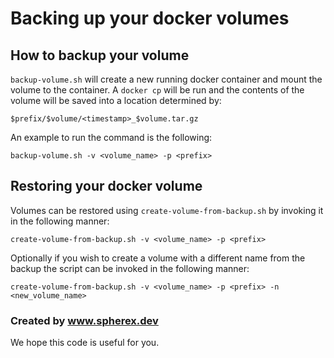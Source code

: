 # Backing up your docker volumes

## How to backup your volume

`backup-volume.sh` will create a new running docker container and mount the volume to the container. A `docker cp` will be run and the contents of the volume will be saved into a location determined by:

    $prefix/$volume/<timestamp>_$volume.tar.gz

An example to run the command is the following:

    backup-volume.sh -v <volume_name> -p <prefix>

## Restoring your docker volume

Volumes can be restored using `create-volume-from-backup.sh` by invoking it in the following manner: 

    create-volume-from-backup.sh -v <volume_name> -p <prefix>

Optionally if you wish to create a volume with a different name from the backup the script can be invoked in the following manner: 

    create-volume-from-backup.sh -v <volume_name> -p <prefix> -n <new_volume_name>

### Created by www.spherex.dev

We hope this code is useful for you.